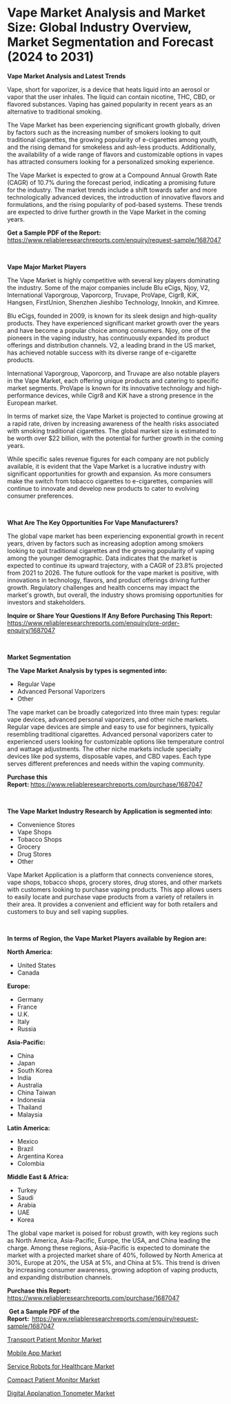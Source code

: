 <p><h1>Vape Market Analysis and Market Size: Global Industry Overview, Market Segmentation and Forecast (2024 to 2031)</h1></p><p><strong>Vape Market Analysis and Latest Trends</strong></p>
<p><p>Vape, short for vaporizer, is a device that heats liquid into an aerosol or vapor that the user inhales. The liquid can contain nicotine, THC, CBD, or flavored substances. Vaping has gained popularity in recent years as an alternative to traditional smoking.</p><p>The Vape Market has been experiencing significant growth globally, driven by factors such as the increasing number of smokers looking to quit traditional cigarettes, the growing popularity of e-cigarettes among youth, and the rising demand for smokeless and ash-less products. Additionally, the availability of a wide range of flavors and customizable options in vapes has attracted consumers looking for a personalized smoking experience.</p><p>The Vape Market is expected to grow at a Compound Annual Growth Rate (CAGR) of 10.7% during the forecast period, indicating a promising future for the industry. The market trends include a shift towards safer and more technologically advanced devices, the introduction of innovative flavors and formulations, and the rising popularity of pod-based systems. These trends are expected to drive further growth in the Vape Market in the coming years.</p></p>
<p><strong>Get a Sample PDF of the Report:&nbsp;</strong> <a href="https://www.reliableresearchreports.com/enquiry/request-sample/1687047">https://www.reliableresearchreports.com/enquiry/request-sample/1687047</a></p>
<p>&nbsp;</p>
<p><strong>Vape Major Market Players</strong></p>
<p><p>The Vape Market is highly competitive with several key players dominating the industry. Some of the major companies include Blu eCigs, Njoy, V2, International Vaporgroup, Vaporcorp, Truvape, ProVape, Cigr8, KiK, Hangsen, FirstUnion, Shenzhen Jieshibo Technology, Innokin, and Kimree.</p><p>Blu eCigs, founded in 2009, is known for its sleek design and high-quality products. They have experienced significant market growth over the years and have become a popular choice among consumers. Njoy, one of the pioneers in the vaping industry, has continuously expanded its product offerings and distribution channels. V2, a leading brand in the US market, has achieved notable success with its diverse range of e-cigarette products.</p><p>International Vaporgroup, Vaporcorp, and Truvape are also notable players in the Vape Market, each offering unique products and catering to specific market segments. ProVape is known for its innovative technology and high-performance devices, while Cigr8 and KiK have a strong presence in the European market.</p><p>In terms of market size, the Vape Market is projected to continue growing at a rapid rate, driven by increasing awareness of the health risks associated with smoking traditional cigarettes. The global market size is estimated to be worth over $22 billion, with the potential for further growth in the coming years.</p><p>While specific sales revenue figures for each company are not publicly available, it is evident that the Vape Market is a lucrative industry with significant opportunities for growth and expansion. As more consumers make the switch from tobacco cigarettes to e-cigarettes, companies will continue to innovate and develop new products to cater to evolving consumer preferences.</p></p>
<p>&nbsp;</p>
<p><strong>What Are The Key Opportunities For Vape Manufacturers?</strong></p>
<p><p>The global vape market has been experiencing exponential growth in recent years, driven by factors such as increasing adoption among smokers looking to quit traditional cigarettes and the growing popularity of vaping among the younger demographic. Data indicates that the market is expected to continue its upward trajectory, with a CAGR of 23.8% projected from 2021 to 2026. The future outlook for the vape market is positive, with innovations in technology, flavors, and product offerings driving further growth. Regulatory challenges and health concerns may impact the market's growth, but overall, the industry shows promising opportunities for investors and stakeholders.</p></p>
<p><strong>Inquire or Share Your Questions If Any Before Purchasing This Report:</strong> <a href="https://www.reliableresearchreports.com/enquiry/pre-order-enquiry/1687047">https://www.reliableresearchreports.com/enquiry/pre-order-enquiry/1687047</a></p>
<p>&nbsp;</p>
<p><strong>Market Segmentation</strong></p>
<p><strong>The Vape Market Analysis by types is segmented into:</strong></p>
<p><ul><li>Regular Vape</li><li>Advanced Personal Vaporizers</li><li>Other</li></ul></p>
<p><p>The vape market can be broadly categorized into three main types: regular vape devices, advanced personal vaporizers, and other niche markets. Regular vape devices are simple and easy to use for beginners, typically resembling traditional cigarettes. Advanced personal vaporizers cater to experienced users looking for customizable options like temperature control and wattage adjustments. The other niche markets include specialty devices like pod systems, disposable vapes, and CBD vapes. Each type serves different preferences and needs within the vaping community.</p></p>
<p><strong>Purchase this Report:&nbsp;</strong><a href="https://www.reliableresearchreports.com/purchase/1687047">https://www.reliableresearchreports.com/purchase/1687047</a></p>
<p>&nbsp;</p>
<p><strong>The Vape Market Industry Research by Application is segmented into:</strong></p>
<p><ul><li>Convenience Stores</li><li>Vape Shops</li><li>Tobacco Shops</li><li>Grocery</li><li>Drug Stores</li><li>Other</li></ul></p>
<p><p>Vape Market Application is a platform that connects convenience stores, vape shops, tobacco shops, grocery stores, drug stores, and other markets with customers looking to purchase vaping products. This app allows users to easily locate and purchase vape products from a variety of retailers in their area. It provides a convenient and efficient way for both retailers and customers to buy and sell vaping supplies.</p></p>
<p>&nbsp;</p>
<p><strong>In terms of Region, the Vape Market Players available by Region are:</strong></p>
<p>
    <p> <strong> North America: </strong>
        <ul>
            <li>United States</li>
            <li>Canada</li>
        </ul>
        </p> 
    <p> <strong> Europe: </strong>
        <ul>
            <li>Germany</li>
            <li>France</li>
            <li>U.K.</li>
            <li>Italy</li>
            <li>Russia</li>
        </ul>
        </p> 
    <p> <strong> Asia-Pacific: </strong>
        <ul>
            <li>China</li>
            <li>Japan</li>
            <li>South Korea</li>
            <li>India</li>
            <li>Australia</li>
            <li>China Taiwan</li>
            <li>Indonesia</li>
            <li>Thailand</li>
            <li>Malaysia</li>
        </ul>
        </p> 
    <p> <strong> Latin America: </strong>
        <ul>
            <li>Mexico</li>
            <li>Brazil</li>
            <li>Argentina Korea</li>
            <li>Colombia</li>
        </ul>
        </p> 
    <p> <strong> Middle East & Africa: </strong>
        <ul>
            <li>Turkey</li>
            <li>Saudi</li>
            <li>Arabia</li>
            <li>UAE</li>
            <li>Korea</li>
        </ul>
    </p>
    </p>
<p><p>The global vape market is poised for robust growth, with key regions such as North America, Asia-Pacific, Europe, the USA, and China leading the charge. Among these regions, Asia-Pacific is expected to dominate the market with a projected market share of 40%, followed by North America at 30%, Europe at 20%, the USA at 5%, and China at 5%. This trend is driven by increasing consumer awareness, growing adoption of vaping products, and expanding distribution channels.</p></p>
<p><strong>Purchase this Report: </strong><a href="https://www.reliableresearchreports.com/purchase/1687047">https://www.reliableresearchreports.com/purchase/1687047</a></p>
<p>&nbsp;<strong>Get a Sample PDF of the Report:&nbsp;&nbsp;</strong><a href="https://www.reliableresearchreports.com/enquiry/request-sample/1687047">https://www.reliableresearchreports.com/enquiry/request-sample/1687047</a></p>
<p><strong></strong></p>
<p><p><a href="https://medium.com/@chiragreportprime3/transport-patient-monitor-market-size-and-market-trends-complete-industry-overview-2024-to-2031-ef50d6b17552">Transport Patient Monitor Market</a></p><p><a href="https://github.com/joannagoyvaerts/Market-Research-Report-List-1/blob/main/mobile-app-market.md">Mobile App Market</a></p><p><a href="https://github.com/bracarafogo/Market-Research-Report-List-2/blob/main/service-robots-for-healthcare-market.md">Service Robots for Healthcare Market</a></p><p><a href="https://medium.com/@chiragreportprime3/compact-patient-monitor-nbsp-market-focuses-on-market-share-size-and-projected-forecast-till-2031-4754cf6512fc">Compact Patient Monitor Market</a></p><p><a href="https://medium.com/@chiragreportprime3/digital-applanation-tonometer-market-competitive-analysis-market-trends-and-forecast-to-2031-60622fbb3b29">Digital Applanation Tonometer Market</a></p></p>